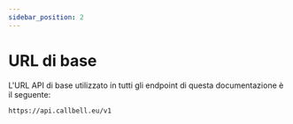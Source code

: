 ```yaml
---
sidebar_position: 2
---
```


# URL di base

L'URL API di base utilizzato in tutti gli endpoint di questa documentazione è il seguente:

```
https://api.callbell.eu/v1
```
